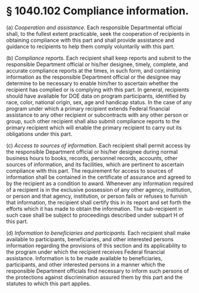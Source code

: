 # § 1040.102   Compliance information.

(a) *Cooperation and assistance.* Each responsible Departmental official shall, to the fullest extent practicable, seek the cooperation of recipients in obtaining compliance with this part and shall provide assistance and guidance to recipients to help them comply voluntarily with this part. 


(b) *Compliance reports.* Each recipient shall keep reports and submit to the responsible Department official or his/her designee, timely, complete, and accurate compliance reports at the times, in such form, and containing information as the responsible Department official or the designee may determine to be necessary to enable him/her to ascertain whether the recipient has complied or is complying with this part. In general, recipients should have available for DOE data on program participants, identified by race, color, national origin, sex, age and handicap status. In the case of any program under which a primary recipient extends Federal financial assistance to any other recipient or subcontracts with any other person or group, such other recipient shall also submit compliance reports to the primary recipient which will enable the primary recipient to carry out its obligations under this part. 


(c) *Access to sources of information.* Each recipient shall permit access by the responsible Department official or his/her designee during normal business hours to books, records, personnel records, accounts, other sources of information, and its facilities, which are pertinent to ascertain compliance with this part. The requirement for access to sources of information shall be contained in the certificate of assurance and agreed to by the recipient as a condition to award. Whenever any information required of a recipient is in the exclusive possession of any other agency, institution, or person and that agency, institution, or person fails or refuses to furnish that information, the recipient shall certify this in its report and set forth the efforts which it has made to obtain the information. The sub-recipient in such case shall be subject to proceedings described under subpart H of this part. 


(d) *Information to beneficiaries and participants.* Each recipient shall make available to participants, beneficiaries, and other interested persons information regarding the provisions of this section and its applicability to the program under which the recipient receives Federal financial assistance. Information is to be made available to beneficiaries, participants, and other interested persons in a manner which the responsible Department officials find necessary to inform such persons of the protections against discrimination assured them by this part and the statutes to which this part applies. 




